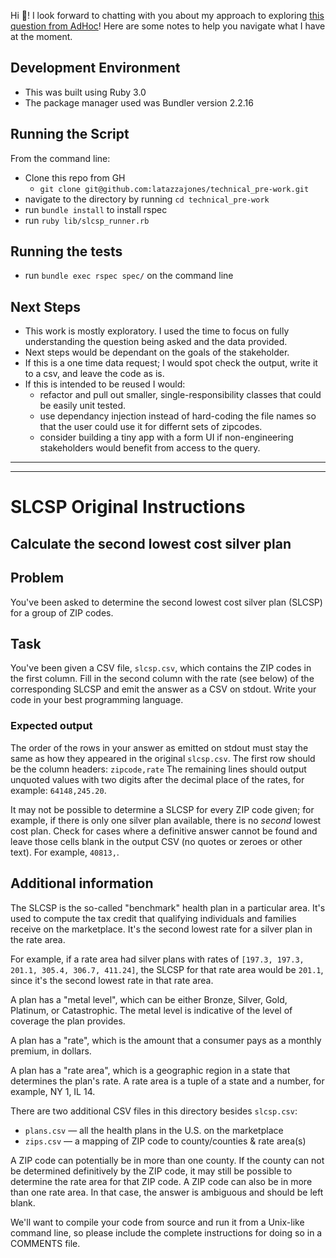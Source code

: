 Hi 👋! I look forward to chatting with you about my approach to exploring [this question from AdHoc](https://github.com/latazzajones/technical_pre-work#slcsp-origianl-instructions)! Here are some notes to help you navigate what I have at the moment.

## Development Environment
- This was built using Ruby 3.0
- The package manager used was Bundler version 2.2.16

## Running the Script
From the command line: 
- Clone this repo from GH 
  - `git clone git@github.com:latazzajones/technical_pre-work.git`
- navigate to the directory by running `cd technical_pre-work`
- run `bundle install` to install rspec
- run `ruby lib/slcsp_runner.rb`

## Running the tests
- run `bundle exec rspec spec/` on the command line

## Next Steps 
- This work is mostly exploratory. I used the time to focus on fully understanding the question being asked and the data provided.
- Next steps would be dependant on the goals of the stakeholder. 
- If this is a one time data request; I would spot check the output, write it to a csv, and leave the code as is.
- If this is intended to be reused I would:
    - refactor and pull out smaller, single-responsibility classes that could be easily unit tested.
    - use dependancy injection instead of hard-coding the file names so that the user could use it for differnt sets of zipcodes.
    - consider building a tiny app with a form UI if non-engineering stakeholders would benefit from access to the query.

-----
-----
# SLCSP Original Instructions

## Calculate the second lowest cost silver plan

## Problem

You've been asked to determine the second lowest cost silver plan (SLCSP) for
a group of ZIP codes.

## Task

You've been given a CSV file, `slcsp.csv`, which contains the ZIP codes in the
first column. Fill in the second column with the rate (see below) of the
corresponding SLCSP and emit the answer as a CSV on stdout. Write your code in your best programming language.

### Expected output

The order of the rows in your answer as emitted on stdout must stay the same as how they
appeared in the original `slcsp.csv`. The first row should be the column headers: `zipcode,rate`
The remaining lines should output unquoted values with two digits after the decimal
place of the rates, for example: `64148,245.20`.

It may not be possible to determine a SLCSP for every ZIP code given; for example, if there is only one silver plan available, there is no _second_ lowest cost plan. Check for cases where a definitive answer cannot be found and leave those cells blank in the output CSV (no quotes or zeroes or other text). For example, `40813,`.

## Additional information

The SLCSP is the so-called "benchmark" health plan in a particular area. It's
used to compute the tax credit that qualifying individuals and families receive
on the marketplace. It's the second lowest rate for a silver plan in the rate area.

For example, if a rate area had silver plans with rates of `[197.3, 197.3, 201.1, 305.4, 306.7, 411.24]`, the SLCSP for that rate area would be `201.1`,
since it's the second lowest rate in that rate area.

A plan has a "metal level", which can be either Bronze, Silver, Gold, Platinum,
or Catastrophic. The metal level is indicative of the level of coverage the plan
provides.

A plan has a "rate", which is the amount that a consumer pays as a monthly
premium, in dollars.

A plan has a "rate area", which is a geographic region in a state that
determines the plan's rate. A rate area is a tuple of a state and a number, for
example, NY 1, IL 14.

There are two additional CSV files in this directory besides `slcsp.csv`:

- `plans.csv` — all the health plans in the U.S. on the marketplace
- `zips.csv` — a mapping of ZIP code to county/counties & rate area(s)

A ZIP code can potentially be in more than one county. If the county can not be
determined definitively by the ZIP code, it may still be possible to determine
the rate area for that ZIP code. A ZIP code can also be in more than one rate area. In that case, the answer is ambiguous
and should be left blank.

 We'll want to compile your code from source and run it from a Unix-like command line, so please include the complete instructions for doing so in a COMMENTS file.
